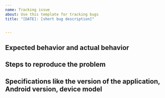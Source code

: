 ```yaml
---
name: Tracking issue
about: Use this template for tracking bugs
title: "[DATE]: [short bug description]"


---
```


## Expected behavior and actual behavior


## Steps to reproduce the problem


## Specifications like the version of the application, Android version, device model

